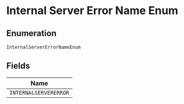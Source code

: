 
# Internal Server Error Name Enum

## Enumeration

`InternalServerErrorNameEnum`

## Fields

| Name |
|  --- |
| `INTERNALSERVERERROR` |

